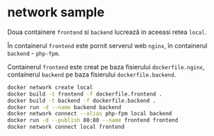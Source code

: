 # network sample

Doua containere `frontend` si `backend` lucrează in aceeasi retea `local`.

În containerul `frontend` este pornit serverul web `nginx`, în containerul `backend` - `php-fpm`.

Containerul `frontend` este creat pe baza fisierului `dockerfile.nginx`, containerul `backend` pe baza fisierului `dockerfile.backend`.

```bash
docker network create local
docker build -t frontend -f dockerfile.frontend .
docker build -t backend -f dockerfile.backend .
docker run -d --name backend backend
docker network connect --alias php-fpm local backend
docker run -d --publish 80:80 --name frontend frontend
docker network connect local frontend
```
